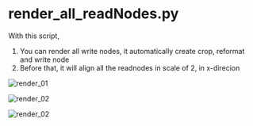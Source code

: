 # render_all_readNodes.py
With this script, 
1. You can render all write nodes, it automatically create crop, reformat and write node
2. Before that, it will align all the readnodes in scale of 2, in x-direcion

![render_01](https://user-images.githubusercontent.com/65713157/132108476-b296f867-fb0b-4b64-9d44-9fd2a1160acb.jpg)


![render_02](https://user-images.githubusercontent.com/65713157/132108517-eda2047d-eba5-4b52-af7f-c7426fcc93ed.jpg)


![render_02](https://user-images.githubusercontent.com/65713157/132108567-bd32b482-8570-42b3-a6d1-3dddbc4a36e6.jpg)

